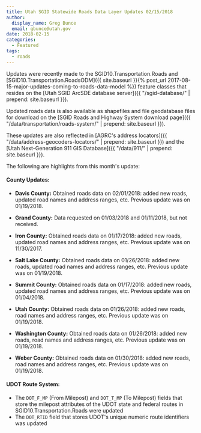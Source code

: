```yaml
---
title: Utah SGID Statewide Roads Data Layer Updates 02/15/2018
author:
  display_name: Greg Bunce
  email: gbunce@utah.gov
date: 2018-02-15
categories:
  - Featured
tags:
  - roads
---
```


Updates were recently made to the SGID10.Transportation.Roads and [SGID10.Transportation.RoadsODM]({{ site.baseurl }}{% post_url 2017-08-15-major-updates-coming-to-roads-data-model %}) feature classes that resides on the [Utah SGID ArcSDE database server]({{ "/sgid-database/" | prepend: site.baseurl }}).

Updated roads data is also available as shapefiles and file geodatabase files for download on the [SGID Roads and Highway System download page]({{ "/data/transportation/roads-system/" | prepend: site.baseurl }}).

These updates are also reflected in [AGRC's address locators]({{ "/data/address-geocoders-locators/" | prepend: site.baseurl }}) and the [Utah Next-Generation 911 GIS Database]({{ "/data/911/" | prepend: site.baseurl }}).


The following are highlights from this month's update:

#### County Updates:

- **Davis County:** Obtained roads data on 02/01/2018: added new roads, updated road names and address ranges, etc. Previous update was on 01/19/2018.

- **Grand County:** Data requested on 01/03/2018 and 01/11/2018, but not received.

- **Iron County:** Obtained roads data on 01/17/2018: added new roads, updated road names and address ranges, etc. Previous update was on 11/30/2017.

- **Salt Lake County:** Obtained roads data on 01/26/2018: added new roads, updated road names and address ranges, etc. Previous update was on 01/19/2018.

- **Summit County:** Obtained roads data on 01/17/2018: added new roads, updated road names and address ranges, etc. Previous update was on 01/04/2018.

- **Utah County:** Obtained roads data on 01/26/2018: added new roads, road names and address ranges, etc. Previous update was on 01/19/2018.

- **Washington County:** Obtained roads data on 01/26/2018: added new roads, road names and address ranges, etc. Previous update was on 01/19/2018.

- **Weber County:** Obtained roads data on 01/30/2018: added new roads, road names and address ranges, etc. Previous update was on 01/19/2018.

#### UDOT Route System:

- The `DOT_F_MP` (From Milepost) and `DOT_T_MP` (To Milepost) fields that store the milepost attributes of the UDOT state and federal routes in SGID10.Transportation.Roads were updated
- The `DOT_RTID` field that stores UDOT's unique numeric route identifiers was updated
